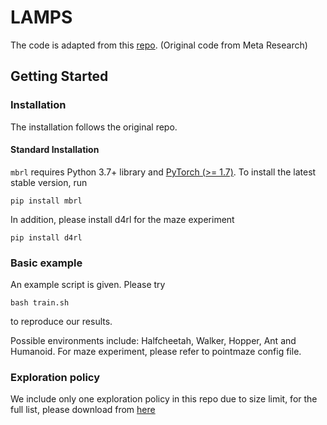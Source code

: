 # LAMPS

The code is adapted from this [repo](https://github.com/facebookresearch/mbrl-lib). (Original code from Meta Research)

## Getting Started

### Installation

The installation follows the original repo.

#### Standard Installation

``mbrl`` requires Python 3.7+ library and [PyTorch (>= 1.7)](https://pytorch.org). 
To install the latest stable version, run

    pip install mbrl

In addition, please install d4rl for the maze experiment

    pip install d4rl


### Basic example

An example script is given. Please try

    bash train.sh

to reproduce our results. 

Possible environments include: Halfcheetah, Walker, Hopper, Ant and Humanoid. 
For maze experiment, please refer to pointmaze config file.

### Exploration policy

We include only one exploration policy in this repo due to size limit, for the full list, please download from [here](https://drive.google.com/drive/folders/12VTnVy-rDlFtcpqVwb4xd7a9mUhT0AUe?usp=sharing)
